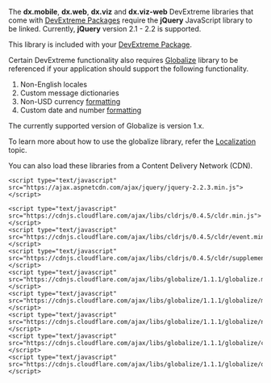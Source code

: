 The **dx.mobile**, **dx.web**, **dx.viz** and **dx.viz-web** DevExtreme libraries that come with [DevExtreme Packages](/concepts/Common/07%20DevExtreme%20Packages '/Documentation/Guide/Common/DevExtreme_Packages/') require the **jQuery** JavaScript library to be linked. Currently, **jQuery** version 2.1 - 2.2 is supported.

This library is included with your [DevExtreme Package](/concepts/Common/07%20DevExtreme%20Packages '/Documentation/Guide/Common/DevExtreme_Packages/').

Certain DevExtreme functionality also requires [Globalize](https://github.com/jquery/globalize/releases) library to be referenced if your application should support the following functionality.

1. Non-English locales
2. Custom message dictionaries
3. Non-USD currency [formatting](/api-reference/50%20Common/Object%20Structures/format '/Documentation/ApiReference/Common/Object_Structures/format/')
4. Custom date and number [formatting](/api-reference/50%20Common/Object%20Structures/format '/Documentation/ApiReference/Common/Object_Structures/format/')

The currently supported version of Globalize is version 1.x. 

 To learn more about how to use the globalize library, refer the [Localization](/Documentation/Guide/UI_Widgets/Common/Localization/#Localization) topic.

You can also load these libraries from a Content Delivery Network (CDN).

    <script type="text/javascript" src="https://ajax.aspnetcdn.com/ajax/jquery/jquery-2.2.3.min.js"></script>

<!---->

    <script type="text/javascript" src="https://cdnjs.cloudflare.com/ajax/libs/cldrjs/0.4.5/cldr.min.js"></script>
    <script type="text/javascript" src="https://cdnjs.cloudflare.com/ajax/libs/cldrjs/0.4.5/cldr/event.min.js"></script>
    <script type="text/javascript" src="https://cdnjs.cloudflare.com/ajax/libs/cldrjs/0.4.5/cldr/supplemental.min.js"></script>
    <script type="text/javascript" src="https://cdnjs.cloudflare.com/ajax/libs/globalize/1.1.1/globalize.min.js"></script>
    <script type="text/javascript" src="https://cdnjs.cloudflare.com/ajax/libs/globalize/1.1.1/globalize/message.js"></script>
    <script type="text/javascript" src="https://cdnjs.cloudflare.com/ajax/libs/globalize/1.1.1/globalize/number.js"></script>
    <script type="text/javascript" src="https://cdnjs.cloudflare.com/ajax/libs/globalize/1.1.1/globalize/currency.js"></script>
    <script type="text/javascript" src="https://cdnjs.cloudflare.com/ajax/libs/globalize/1.1.1/globalize/date.js"></script>